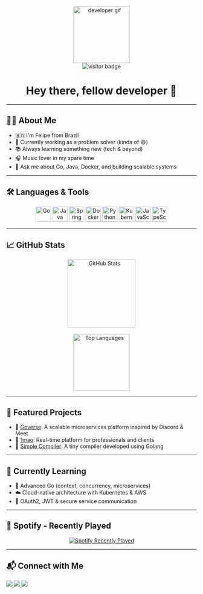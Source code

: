 <div align="center">
  <img src="https://media.giphy.com/media/M9gbBd9nbDrOTu1Mqx/giphy.gif" height="150" alt="developer gif" />
</div>

<div align="center">
  <img src="https://visitor-badge.laobi.icu/badge?page_id=FelipeFelipeRenan.FelipeFelipeRenan" alt="visitor badge" />
</div>

<h1 align="center">Hey there, fellow developer 👋</h1>

---

## 👨‍💻 About Me

- 🇧🇷 I'm Felipe from Brazil
- 🔭 Currently working as a problem solver (kinda of 😄)
- 📚 Always learning something new (tech & beyond)
- 🎧 Music lover in my spare time
- 💬 Ask me about Go, Java, Docker, and building scalable systems

---

## 🛠️ Languages & Tools

<div align="center">
  <img src="https://cdn.jsdelivr.net/gh/devicons/devicon/icons/go/go-original-wordmark.svg" height="40" alt="Go" />
  <img src="https://cdn.jsdelivr.net/gh/devicons/devicon/icons/java/java-original.svg" height="40" alt="Java" />
  <img src="https://cdn.jsdelivr.net/gh/devicons/devicon/icons/spring/spring-original.svg" height="40" alt="Spring" />
  <img src="https://cdn.jsdelivr.net/gh/devicons/devicon/icons/docker/docker-plain-wordmark.svg" height="40" alt="Docker" />
  <img src="https://cdn.jsdelivr.net/gh/devicons/devicon/icons/python/python-original.svg" height="40" alt="Python" />
  <img src="https://cdn.jsdelivr.net/gh/devicons/devicon/icons/kubernetes/kubernetes-plain.svg" height="40" alt="Kubernetes" />
  <img src="https://cdn.jsdelivr.net/gh/devicons/devicon/icons/javascript/javascript-original.svg" height="40" alt="JavaScript" />
  <img src="https://cdn.jsdelivr.net/gh/devicons/devicon/icons/typescript/typescript-original.svg" height="40" alt="TypeScript" />
</div>

---

## 📈 GitHub Stats

<div align="center">
  <img src="https://github-readme-stats.vercel.app/api?username=FelipeFelipeRenan&show_icons=true&include_all_commits=true&count_private=true&theme=dracula&hide_border=false" height="180" alt="GitHub Stats" />
  <br/><br/>
  <img src="https://github-readme-stats.vercel.app/api/top-langs?username=FelipeFelipeRenan&layout=compact&langs_count=6&theme=dracula&hide_border=false&hide=groovy" height="150" alt="Top Languages" />
</div>

---

## 🚀 Featured Projects

- 🔗 [Goverse](https://github.com/FelipeFelipeRenan/goverse): A scalable microservices platform inspired by Discord & Meet
- 🔗 [1mao](https://github.com/FelipeFelipeRenan/1mao): Real-time platform for professionals and clients
- 🔗 [Simple Compiler](https://github.com/FelipeFelipeRenan/simple-compiler): A tiny compiler developed using Golang

---

## 🌱 Currently Learning

- 🧠 Advanced Go (context, concurrency, microservices)
- ☁️ Cloud-native architecture with Kubernetes & AWS
- 🔐 OAuth2, JWT & secure service communication

---

## 🎵 Spotify - Recently Played

<div align="center">
  <a href="https://open.spotify.com/user/feliperenanqwerty">
    <img src="https://spotify-recently-played-readme.vercel.app/api?user=feliperenanqwerty&count=5" alt="Spotify Recently Played" />
  </a>
</div>

---

## 📬 Connect with Me

<p align="left">
  <a href="https://www.linkedin.com/in/felipefernandesss" target="_blank">
    <img src="https://img.shields.io/badge/-LinkedIn-0A66C2?style=for-the-badge&logo=linkedin&logoColor=white" />
  </a>
  <a href="mailto:feliperenanqwerty@gmail.com">
    <img src="https://img.shields.io/badge/-Gmail-D14836?style=for-the-badge&logo=gmail&logoColor=white" />
  </a>
  <a href="https://github.com/FelipeFelipeRenan">
    <img src="https://img.shields.io/badge/-GitHub-181717?style=for-the-badge&logo=github&logoColor=white" />
  </a>
</p>
